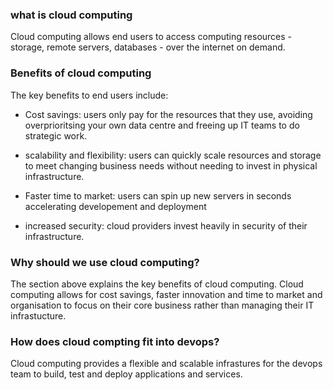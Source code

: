 ### what is cloud computing

Cloud computing allows end users to access computing resources - storage, remote servers, databases - over the internet on demand.  

### Benefits of cloud computing

The key benefits to end users include:

- Cost savings: users only pay for the resources that they use, avoiding overprioritsing your own data centre and freeing up IT teams to do strategic work.

- scalability and flexibility: users can quickly scale resources and storage to meet changing business needs without needing to invest in physical infrastructure.

- Faster time to market: users can spin up new servers in seconds accelerating developement and deployment

- increased security: cloud providers invest heavily in security of their infrastructure.

### Why should we use cloud computing? 

The section above explains the key benefits of cloud computing. Cloud computing allows for cost savings, faster innovation and time to market and organisation to focus on their core business rather than managing their IT infrastucture.

### How does cloud compting fit into devops?

Cloud computing provides a flexible and scalable infrastures for the devops team to build, test and deploy applications and services.
